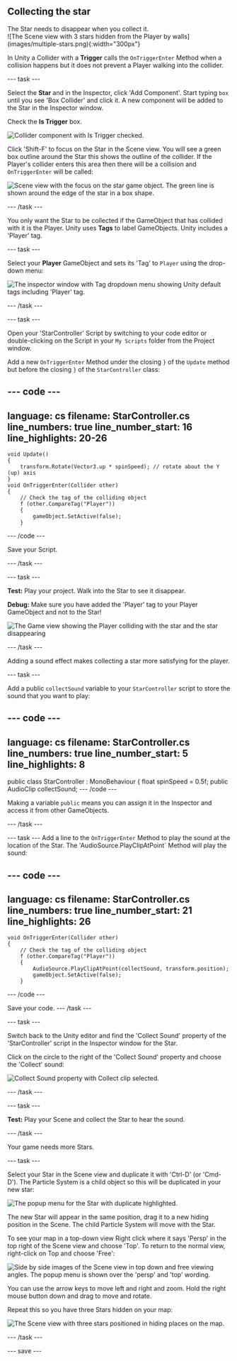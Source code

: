 ## Collecting the star

<div style="display: flex; flex-wrap: wrap">
<div style="flex-basis: 200px; flex-grow: 1; margin-right: 15px;">
The Star needs to disappear when you collect it. 
</div>
<div>
![The Scene view with 3 stars hidden from the Player by walls](images/multiple-stars.png){:width="300px"}
</div>
</div>

In Unity a Collider with a **Trigger** calls the `OnTriggerEnter` Method when a collision happens but it does not prevent a Player walking into the collider. 

--- task ---

Select the **Star** and in the Inspector, click 'Add Component'. Start typing `box` until you see 'Box Collider' and click it. A new component will be added to the Star in the Inspector window.

Check the **Is Trigger** box.

![Collider component with Is Trigger checked.](images/collider-trigger.png)

Click 'Shift-F' to focus on the Star in the Scene view. You will see a green box outline around the Star this shows the outline of the collider. If the Player's collider enters this area then there will be a collision and `OnTriggerEnter` will be called: 

![Scene view with the focus on the star game object. The green line is shown around the edge of the star in a box shape.](images/collider-star.png)

--- /task ---

You only want the Star to be collected if the GameObject that has collided with it is the Player. Unity uses **Tags** to label GameObjects. Unity includes a 'Player' tag.

--- task ---

Select your **Player** GameObject and sets its 'Tag' to `Player` using the drop-down menu:

![The inspector window with Tag dropdown menu showing Unity default tags including 'Player' tag.](images/tag-menu.png)

--- /task ---

--- task ---

Open your 'StarController' Script by switching to your code editor or double-clicking on the Script in your `My Scripts` folder from the Project window.

Add a new `OnTriggerEnter` Method under the closing `}` of the `Update` method but before the closing `}` of the `StarController` class:

--- code ---
---
language: cs
filename: StarController.cs
line_numbers: true
line_number_start: 16
line_highlights: 20-26
---
    void Update()
    {
        transform.Rotate(Vector3.up * spinSpeed); // rotate about the Y (up) axis
    }
    void OnTriggerEnter(Collider other)
    {
        // Check the tag of the colliding object
        f (other.CompareTag("Player"))
        {
            gameObject.SetActive(false);
        }
--- /code ---

Save your Script.

--- /task ---

--- task ---

**Test:** Play your project. Walk into the Star to see it disappear. 

**Debug:** Make sure you have added the 'Player' tag to your Player GameObject and not to the Star!

![The Game view showing the Player colliding with the star and the star disappearing](images/collect-star.gif)

--- /task ---

Adding a sound effect makes collecting a star more satisfying for the player. 

--- task ---

Add a public `collectSound` variable to your `StarController` script to store the sound that you want to play:

--- code ---
---
language: cs
filename: StarController.cs
line_numbers: true
line_number_start: 5
line_highlights: 8
---
public class StarController : MonoBehaviour
{
    float spinSpeed = 0.5f;
    public AudioClip collectSound;
--- /code ---

Making a variable `public` means you can assign it in the Inspector and access it from other GameObjects.

--- /task ---

--- task ---
Add a line to the `OnTriggerEnter` Method to play the sound at the location of the Star. The 'AudioSource.PlayClipAtPoint` Method will play the sound: 

--- code ---
---
language: cs
filename: StarController.cs
line_numbers: true
line_number_start: 21
line_highlights: 26
---
    void OnTriggerEnter(Collider other)
    {
        // Check the tag of the colliding object
        f (other.CompareTag("Player"))
        {
            AudioSource.PlayClipAtPoint(collectSound, transform.position);
            gameObject.SetActive(false);
        }
--- /code ---

Save your code.
--- /task ---

--- task ---

Switch back to the Unity editor and find the 'Collect Sound' property of the 'StarController' script in the Inspector window for the Star. 

Click on the circle to the right of the 'Collect Sound' property and choose the 'Collect' sound:

![Collect Sound property with Collect clip selected.](images/collect-sound-property.png)

--- /task ---

--- task ---

**Test:** Play your Scene and collect the Star to hear the sound.

--- /task ---

Your game needs more Stars.

--- task ---

Select your Star in the Scene view and duplicate it with 'Ctrl-D' (or 'Cmd-D'). The Particle System is a child object so this will be duplicated in your new star:

![The popup menu for the Star with duplicate highlighted.](images/duplicate-star.png)

The new Star will appear in the same position, drag it to a new hiding position in the Scene. The child Particle System will move with the Star.

To see your map in a top-down view Right click where it says 'Persp' in the top right of the Scene view and choose 'Top'. To return to the normal view, right-click on Top and choose 'Free':

![Side by side images of the Scene view in top down and free viewing angles. The popup menu is shown over the 'persp' and 'top' wording.](images/different-views.png)

You can use the arrow keys to move left and right and zoom. Hold the right mouse button down and drag to move and rotate. 

Repeat this so you have three Stars hidden on your map: 

![The Scene view with three stars positioned in hiding places on the map.](images/3-stars-added.png)

--- /task ---

--- save ---
